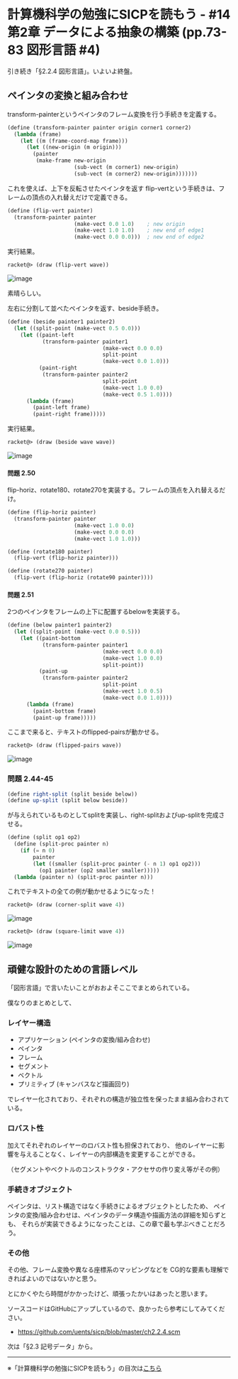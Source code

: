 計算機科学の勉強にSICPを読もう - #14 第2章 データによる抽象の構築 (pp.73-83 図形言語 #4)
======================================

引き続き「§2.2.4 図形言語」。いよいよ終盤。


ペインタの変換と組み合わせ
-------------------------------------

transform-painterというペインタのフレーム変換を行う手続きを定義する。

```scheme
(define (transform-painter painter origin corner1 corner2)
  (lambda (frame)
    (let ((m (frame-coord-map frame)))
      (let ((new-origin (m origin)))
        (painter
         (make-frame new-origin
                     (sub-vect (m corner1) new-origin)
                     (sub-vect (m corner2) new-origin)))))))
```

これを使えば、上下を反転させたペインタを返す
flip-vertという手続きは、フレームの頂点の入れ替えだけで定義できる。

```scheme
(define (flip-vert painter)
  (transform-painter painter
                     (make-vect 0.0 1.0)    ; new origin
                     (make-vect 1.0 1.0)    ; new end of edge1
                     (make-vect 0.0 0.0)))  ; new end of edge2
```

実行結果。

```scheme
racket@> (draw (flip-vert wave))
```

![image](https://farm4.staticflickr.com/3838/14622066751_fc924c851f_o_d.png)

素晴らしい。

左右に分割して並べたペインタを返す、beside手続き。

```scheme
(define (beside painter1 painter2)
  (let ((split-point (make-vect 0.5 0.0)))
    (let ((paint-left
           (transform-painter painter1
                              (make-vect 0.0 0.0)
                              split-point
                              (make-vect 0.0 1.0)))
          (paint-right
           (transform-painter painter2
                              split-point
                              (make-vect 1.0 0.0)
                              (make-vect 0.5 1.0))))
      (lambda (frame)
        (paint-left frame)
        (paint-right frame)))))
```

実行結果。

```scheme
racket@> (draw (beside wave wave))
```

![image](https://farm3.staticflickr.com/2940/14645218523_81bdc2e664_o_d.png)


#### 問題 2.50

flip-horiz、rotate180、rotate270を実装する。フレームの頂点を入れ替えるだけ。

```scheme
(define (flip-horiz painter)
  (transform-painter painter
                     (make-vect 1.0 0.0)
                     (make-vect 0.0 0.0)
                     (make-vect 1.0 1.0)))

(define (rotate180 painter)
  (flip-vert (flip-horiz painter)))

(define (rotate270 painter)
  (flip-vert (flip-horiz (rotate90 painter))))
```

#### 問題 2.51

2つのペインタをフレームの上下に配置するbelowを実装する。

```scheme
(define (below painter1 painter2)
  (let ((split-point (make-vect 0.0 0.5)))
    (let ((paint-bottom
           (transform-painter painter1
                              (make-vect 0.0 0.0)
							  (make-vect 1.0 0.0)
                              split-point))
          (paint-up
           (transform-painter painter2
                              split-point
                              (make-vect 1.0 0.5)
                              (make-vect 0.0 1.0))))
      (lambda (frame)
        (paint-bottom frame)
        (paint-up frame)))))
```

ここまで来ると、テキストのflipped-pairsが動かせる。

```scheme
racket@> (draw (flipped-pairs wave))
```

![image](https://farm6.staticflickr.com/5552/14622066661_c82e2fb987_o_d.png)

### 問題 2.44-45

```scheme
(define right-split (split beside below))
(define up-split (split below beside))
```

が与えられているものとしてsplitを実装し、right-splitおよびup-splitを完成させる。

```scheme
(define (split op1 op2)
  (define (split-proc painter n)
	(if (= n 0)
		painter
		(let ((smaller (split-proc painter (- n 1) op1 op2)))
		  (op1 painter (op2 smaller smaller)))))
  (lambda (painter n) (split-proc painter n)))
```

これでテキストの全ての例が動かせるようになった！

```scheme
racket@> (draw (corner-split wave 4))
```

![image](https://farm4.staticflickr.com/3909/14624803962_1baafab8c6_o_d.png)

```scheme
racket@> (draw (square-limit wave 4))
```

![image](https://farm4.staticflickr.com/3840/14623189414_fbf919b424_o_d.png)


頑健な設計のための言語レベル
--------------------------------

「図形言語」で言いたいことがおおよそここでまとめられている。

僕なりのまとめとして、

### レイヤー構造

- アプリケーション (ペインタの変換/組み合わせ)
- ペインタ
- フレーム
- セグメント
- ベクトル
- プリミティブ (キャンバスなど描画回り)

でレイヤー化されており、それぞれの構造が独立性を保ったまま組み合わされている。

### ロバスト性

加えてそれぞれのレイヤーのロバスト性も担保されており、
他のレイヤーに影響を与えることなく、レイヤーの内部構造を変更することができる。

（セグメントやベクトルのコンストラクタ・アクセサの作り変え等がその例）

### 手続きオブジェクト

ペインタは、リスト構造ではなく手続きによるオブジェクトとしたため、
ペインタの変換/組み合わせは、ペインタのデータ構造や描画方法の詳細を知らずとも、
それらが実装できるようになったことは、この章で最も学ぶべきことだろう。

### その他

その他、フレーム変換や異なる座標系のマッピングなどを
CG的な要素も理解できればよいのではないかと思う。


とにかくやたら時間がかかったけど、頑張ったかいはあったと思います。

ソースコードはGitHubにアップしているので、良かったら参考にしてみてください。

- https://github.com/uents/sicp/blob/master/ch2.2.4.scm


次は「§2.3 記号データ」から。

--------------------------------

※「計算機科学の勉強にSICPを読もう」の目次は[こちら](./000-index.md)




